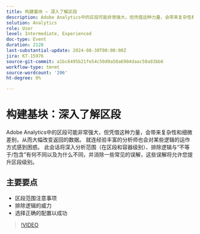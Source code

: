 ```yaml
---
title: 构建基块 — 深入了解区段
description: Adobe Analytics中的区段可能非常强大，但凭借这种力量，会带来复杂性和细微差别，从而大幅改变返回的数据。 就连经验丰富的分析师也会对某些逻辑的运作方式感到困惑。 此会话将深入分析范围（在区段和容器级别）、排除逻辑与“不等于/包含”有何不同以及为什么不同，并消除一些常见的误解，从而使您能够让区段进入下一个级别。关键学习经验包括区段范围注意事项 — 排除逻辑的强大功能 — 选择正确的配置以取得成功
solution: Analytics
role: User
level: Intermediate, Experienced
doc-type: Event
duration: 2128
last-substantial-update: 2024-08-30T00:00:00Z
jira: KT-15976
source-git-commit: a1bc6495b21fe54c50d9a50a6904daac50a93bb6
workflow-type: tm+mt
source-wordcount: '206'
ht-degree: 0%

---
```



# 构建基块：深入了解区段

Adobe Analytics中的区段可能非常强大，但凭借这种力量，会带来复杂性和细微差别，从而大幅改变返回的数据。 就连经验丰富的分析师也会对某些逻辑的运作方式感到困惑。 此会话将深入分析范围（在区段和容器级别）、排除逻辑与“不等于/包含”有何不同以及为什么不同，并消除一些常见的误解，这些误解将允许您提升区段级别。

## 主要要点

* 区段范围注意事项
* 排除逻辑的威力
* 选择正确的配置以成功

>[!VIDEO](https://video.tv.adobe.com/v/3456939/?learn=on&captions=chi_hans)
